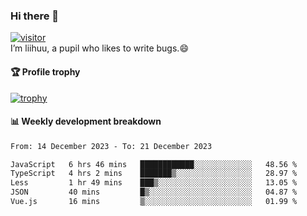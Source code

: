 ### Hi there 👋
[![visitor](https://visitor-badge.glitch.me/badge?page_id=liihuu&right_color=blue)](https://github.com/liihuu)<br>
I’m liihuu, a pupil who likes to write bugs.😄


#### 🏆 Profile trophy
[![trophy](https://github-profile-trophy.vercel.app?username=liihuu&margin-w=16&margin-h=16&rank=-C,-B)](https://github.com/liihuu)


#### 📊 Weekly development breakdown
<!--START_SECTION:waka-->

```txt
From: 14 December 2023 - To: 21 December 2023

JavaScript   6 hrs 46 mins   ████████████░░░░░░░░░░░░░   48.56 %
TypeScript   4 hrs 2 mins    ███████▒░░░░░░░░░░░░░░░░░   28.97 %
Less         1 hr 49 mins    ███▒░░░░░░░░░░░░░░░░░░░░░   13.05 %
JSON         40 mins         █▒░░░░░░░░░░░░░░░░░░░░░░░   04.87 %
Vue.js       16 mins         ▒░░░░░░░░░░░░░░░░░░░░░░░░   01.99 %
```

<!--END_SECTION:waka-->

<!--
**liihuu/liihuu** is a ✨ _special_ ✨ repository because its `README.md` (this file) appears on your GitHub profile.

Here are some ideas to get you started:

- 🔭 I’m currently working on ...
- 🌱 I’m currently learning ...
- 👯 I’m looking to collaborate on ...
- 🤔 I’m looking for help with ...
- 💬 Ask me about ...
- 📫 How to reach me: ...
- 😄 Pronouns: ...
- ⚡ Fun fact: ...
-->
